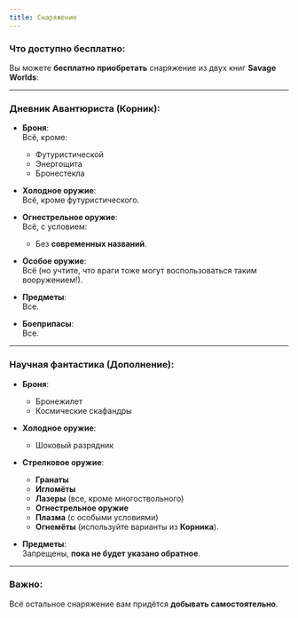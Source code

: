 ```yaml
---
title: Снаряжение
---
```

### **Что доступно бесплатно:**

Вы можете **бесплатно приобретать** снаряжение из двух книг **Savage Worlds**:

---

### **Дневник Авантюриста (Корник):**
- **Броня**:  
  Всё, кроме:  
  - Футуристической  
  - Энергощита  
  - Бронестекла  

- **Холодное оружие**:  
  Всё, кроме футуристического.  

- **Огнестрельное оружие**:  
  Всё, с условием:  
  - Без **современных названий**.  

- **Особое оружие**:  
  Всё (но учтите, что враги тоже могут воспользоваться таким вооружением!).  

- **Предметы**:  
  Все.  

- **Боеприпасы**:  
  Все.

---

### **Научная фантастика (Дополнение):**
- **Броня**:  
  - Бронежилет  
  - Космические скафандры  

- **Холодное оружие**:  
  - Шоковый разрядник  

- **Стрелковое оружие**:  
  - **Гранаты**  
  - **Игломёты**  
  - **Лазеры** (все, кроме многоствольного)  
  - **Огнестрельное оружие**  
  - **Плазма** (с особыми условиями)  
  - **Огнемёты** (используйте варианты из **Корника**).

- **Предметы**:  
  Запрещены, **пока не будет указано обратное**.

---

### **Важно:**
Всё остальное снаряжение вам придётся **добывать самостоятельно**.
